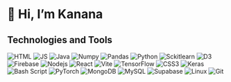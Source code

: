 # 👋 Hi, I’m Kanana

## Technologies and Tools

![HTML](https://img.shields.io/badge/HTML5-E34F26?style=for-the-badge&logo=html5&logoColor=white)
![JS](https://img.shields.io/badge/JavaScript-323330?style=for-the-badge&logo=javascript&logoColor=F7DF1E)
![Java](https://img.shields.io/badge/Java-181818?style=for-the-badge&logo=oracle&logoColor=white)
![Numpy](https://img.shields.io/badge/Numpy-777BB4?style=for-the-badge&logo=numpy&logoColor=white)
![Pandas](https://img.shields.io/badge/Pandas-2C2D72?style=for-the-badge&logo=pandas&logoColor=white)
![Python](https://img.shields.io/badge/Python-FFD43B?style=for-the-badge&logo=python&logoColor=blue)
![Sckitlearn](https://img.shields.io/badge/scikit_learn-F7931E?style=for-the-badge&logo=scikit-learn&logoColor=white)
![D3](https://img.shields.io/badge/d3%20js-F9A03C?style=for-the-badge&logo=d3&logoColor=white)
![Firebase](https://img.shields.io/badge/firebase-ffca28?style=for-the-badge&logo=firebase&logoColor=black)
![Nodejs](https://img.shields.io/badge/Node%20js-339933?style=for-the-badge&logo=nodedotjs&logoColor=white)
![React](https://img.shields.io/badge/React-20232A?style=for-the-badge&logo=react&logoColor=61DAFB)
![Vite](https://img.shields.io/badge/Vite-B73BFE?style=for-the-badge&logo=vite&logoColor=FFD62E)
![TensorFlow](https://img.shields.io/badge/TensorFlow-FF6F00?style=for-the-badge&logo=TensorFlow&logoColor=white)
![CSS3](https://img.shields.io/badge/CSS3-1572B6?style=for-the-badge&logo=css&logoColor=white)
![Keras](https://img.shields.io/badge/Keras-FF0000?style=for-the-badge&logo=keras&logoColor=white)
![Bash Script](https://img.shields.io/badge/bash_script-%23121011.svg?style=for-the-badge&logo=gnu-bash&logoColor=white)
![PyTorch](https://img.shields.io/badge/PyTorch-EE4C2C?style=for-the-badge&logo=pytorch&logoColor=white)
![MongoDB](https://img.shields.io/badge/MongoDB-4EA94B?style=for-the-badge&logo=mongodb&logoColor=white)
![MySQL](https://img.shields.io/badge/MySQL-005C84?style=for-the-badge&logo=mysql&logoColor=white)
![Supabase](https://img.shields.io/badge/Supabase-181818?style=for-the-badge&logo=supabase&logoColor=white)
![Linux](https://img.shields.io/badge/Linux-FFD43B?style=for-the-badge&logo=linux&logoColor=black)
![Git](https://img.shields.io/badge/Git-181818?style=for-the-badge&logo=git&logoColor=red)






<!---
![image]({BadgeURLHere})![image]({BadgeURLHere})![image]({BadgeURLHere})![image]({BadgeURLHere})![image]({BadgeURLHere})![image]({BadgeURLHere})![image]({BadgeURLHere})![image]({BadgeURLHere})

![image]({BadgeURLHere})![image]({BadgeURLHere})![image]({BadgeURLHere})![image]({BadgeURLHere})![image]({BadgeURLHere})![image]({BadgeURLHere})![image]({BadgeURLHere})![image]({BadgeURLHere})![image]({BadgeURLHere})![image]({BadgeURLHere})![image]({BadgeURLHere})![image]({BadgeURLHere})
--->

